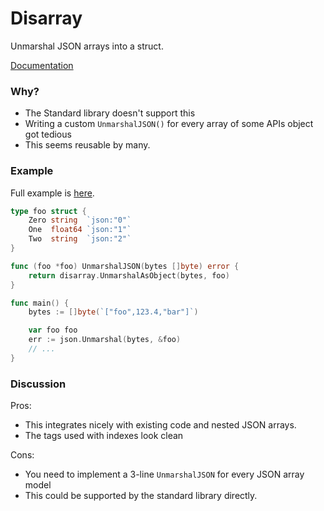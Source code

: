 # Disarray

Unmarshal JSON arrays into a struct.

[Documentation](https://pkg.go.dev/github.com/lk16/disarray)

### Why?
* The Standard library doesn't support this
* Writing a custom `UnmarshalJSON()` for every array of some APIs object got tedious
* This seems reusable by many.

### Example

Full example is [here](example/main.go).

```go
type foo struct {
    Zero string  `json:"0"`
    One  float64 `json:"1"`
    Two  string  `json:"2"`
}

func (foo *foo) UnmarshalJSON(bytes []byte) error {
    return disarray.UnmarshalAsObject(bytes, foo)
}

func main() {
    bytes := []byte(`["foo",123.4,"bar"]`)

    var foo foo
    err := json.Unmarshal(bytes, &foo)
    // ...
}
```

### Discussion

Pros:
* This integrates nicely with existing code and nested JSON arrays.
* The tags used with indexes look clean

Cons:
* You need to implement a 3-line `UnmarshalJSON` for every JSON array model
* This could be supported by the standard library directly.
